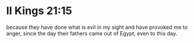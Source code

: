 # II Kings 21:15

because they have done what is evil in my sight and have provoked me to anger, since the day their fathers came out of Egypt, even to this day.

